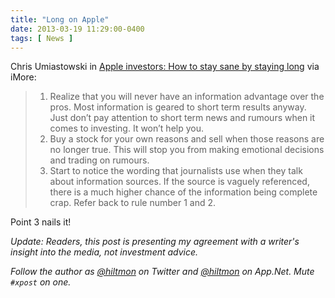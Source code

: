 ```yaml
---
title: "Long on Apple"
date: 2013-03-19 11:29:00-0400
tags: [ News ]
---
```


Chris Umiastowski in [Apple investors: How to stay sane by staying long](http://www.imore.com/apple-investors-how-stay-sane-staying-long) via iMore:

> <ol>
> <li>Realize that you will never have an information advantage over the pros. Most information is geared to short term results anyway. Just don’t pay attention to short term news and rumours when it comes to investing. It won’t help you.</li>
> <li>Buy a stock for your own reasons and sell when those reasons are no longer true. This will stop you from making emotional decisions and trading on rumours.</li>
> <li>Start to notice the wording that journalists use when they talk about information sources. If the source is vaguely referenced, there is a much higher chance of the information being complete crap. Refer back to rule number 1 and 2.</li>
> </ol>

Point 3 nails it!

*Update: Readers, this post is presenting my agreement with a writer's insight into the media, not investment advice.*

*Follow the author as [@hiltmon](https://twitter.com/hiltmon) on Twitter and [@hiltmon](http://alpha.app.net/hiltmon) on App.Net. Mute `#xpost` on one.*
